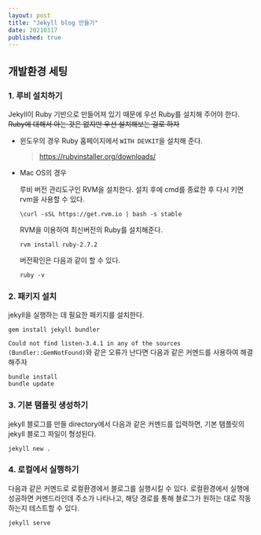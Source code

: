 ```yaml
---
layout: post
title: "Jekyll blog 만들기"
date: 20210317
published: true
---
```

## 개발환경 세팅
### 1. 루비 설치하기
Jekyll이 Ruby 기반으로 만들어져 있기 때문에 우선 Ruby를 설치해 주어야 한다. ~~Ruby에 대해서 아는 것은 없지만 우선 설치해보는 걸로 하자~~

- 윈도우의 경우 Ruby 홈페이지에서 `WITH DEVKIT`을 설치해 준다.

    > <https://rubyinstaller.org/downloads/> 

- Mac OS의 경우 

    루비 버전 관리도구인 RVM을 설치한다. 설치 후에 cmd를 종료한 후 다시 키면 rvm을 사용할 수 있다.
    ```
    \curl -sSL https://get.rvm.io | bash -s stable
    ```
    RVM을 이용하여 최신버전의 Ruby를 설치해준다.
    ```
    rvm install ruby-2.7.2
    ```
    버전확인은 다음과 같이 할 수 있다.
    ```
    ruby -v
    ```

### 2. 패키지 설치
jekyll을 실행하는 데 필요한 패키지를 설치한다. 
```
gem install jekyll bundler
```
`Could not find listen-3.4.1 in any of the sources (Bundler::GemNotFound)`와 같은 오류가 난다면 다음과 같은 커멘드를 사용하여 해결해주자
```
bundle install
bundle update
```

### 3. 기본 탬플릿 생성하기
jekyll 블로그를 만들 directory에서 다음과 같은 커멘드를 입력하면, 기본 탬플릿의 jekyll 블로그 파일이 형성된다.
```
jekyll new .
```

### 4. 로컬에서 실행하기
다음과 같은 커멘드로 로컬환경에서 블로그를 실행시킬 수 있다. 로컬환경에서 실행에 성공하면 커멘드라인데 주소가 나타나고, 해당 경로를 통해 블로그가 원하는 대로 작동하는지 테스트할 수 있다.
```
jekyll serve
```
<!-- 
<hr>

## 포스트 작성하기
> **포스트의 기본 구성**
> - file_name
> - layout
> - title
> - tag

<hr>

## 입맛대로 꾸미기
### theme: minima
가장 기본적인 테마인 minima에 대해서는 다음 [문서](https://github.com/jekyll/minima)를 읽어보면 알 수 있다.

### gemspec & jemoji
다음과 같은 커멘드를 이용하여 gemspec을 설치할 수 있다.
```
gem install gemspec
``` -->
